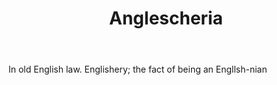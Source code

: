 ---
title: Anglescheria
permalink: "/definitions/anglescheria.html"
body: In old English law. Englishery; the fact of being an Engllsh-nian
published_at: '2018-07-07'
layout: post
---